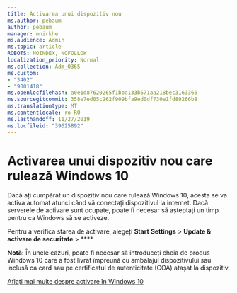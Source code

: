 ```yaml
---
title: Activarea unui dispozitiv nou
ms.author: pebaum
author: pebaum
manager: mnirkhe
ms.audience: Admin
ms.topic: article
ROBOTS: NOINDEX, NOFOLLOW
localization_priority: Normal
ms.collection: Adm_O365
ms.custom:
- "3402"
- "9001418"
ms.openlocfilehash: a0e1d87620265f1bba133b571aa218bec3163366
ms.sourcegitcommit: 358e7ed05c262f909bfa9ed0df730e1fd89266b8
ms.translationtype: MT
ms.contentlocale: ro-RO
ms.lasthandoff: 11/27/2019
ms.locfileid: "39625892"
---
```

# <a name="activating-a-new-device-running-windows-10"></a>Activarea unui dispozitiv nou care rulează Windows 10

Dacă ați cumpărat un dispozitiv nou care rulează Windows 10, acesta se va activa automat atunci când vă conectați dispozitivul la internet. Dacă serverele de activare sunt ocupate, poate fi necesar să așteptați un timp pentru ca Windows să se activeze.

Pentru a verifica starea de activare, alegeți **Start** **Settings** > **Update & activare de securitate** > ****.

**Notă:** În unele cazuri, poate fi necesar să introduceți cheia de produs Windows 10 care a fost livrat împreună cu ambalajul dispozitivului sau inclusă ca card sau pe certificatul de autenticitate (COA) atașat la dispozitiv.

[Aflați mai multe despre activare în Windows 10](https://support.microsoft.com/help/12440)